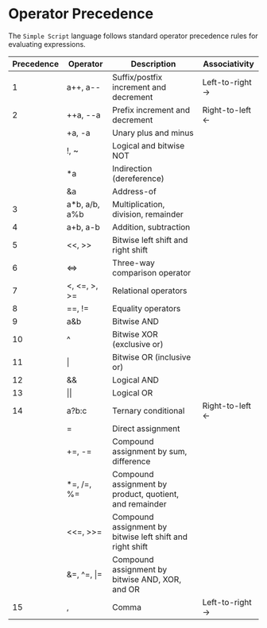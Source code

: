 # Operator Precedence

The `Simple Script` language follows standard operator precedence
rules for evaluating expressions.

| Precedence | Operator         | Description                                               | Associativity   |
|------------|------------------|-----------------------------------------------------------|-----------------|
| 1          | a++, a--         | Suffix/postfix increment and decrement                    | Left-to-right → |
| 2          | ++a, --a         | Prefix increment and decrement                            | Right-to-left ← |
|            | +a, -a           | Unary plus and minus                                      |                 |
|            | !, ~             | Logical and bitwise NOT                                   |                 |
|            | *a               | Indirection (dereference)                                 |                 |
|            | &a               | Address-of                                                |                 |
| 3          | a*b, a/b, a%b    | Multiplication, division, remainder                       |                 |
| 4          | a+b, a-b         | Addition, subtraction                                     |                 |
| 5          | <<, >>           | Bitwise left shift and right shift                        |                 |
| 6          | <=>              | Three-way comparison operator                             |                 |
| 7          | <, <=, >, >=     | Relational operators                                      |                 |
| 8          | ==, !=           | Equality operators                                        |                 |
| 9          | a&b              | Bitwise AND                                               |                 |
| 10         | ^                | Bitwise XOR (exclusive or)                                |                 |
| 11         | \|               | Bitwise OR (inclusive or)                                 |                 |
| 12         | &&               | Logical AND                                               |                 |
| 13         | \|\|             | Logical OR                                                |                 |
| 14         | a?b:c            | Ternary conditional                                       | Right-to-left ← |
|            | =                | Direct assignment                                         |                 |
|            | +=, -=           | Compound assignment by sum, difference                    |                 |
|            | *=, /=, %=       | Compound assignment by product, quotient, and remainder   |                 |
|            | <<=, >>=         | Compound assignment by bitwise left shift and right shift |                 |
|            | &=, ^=, \\|=     | Compound assignment by bitwise AND, XOR, and OR           |                 |
| 15         | ,                | Comma                                                     | Left-to-right → |
